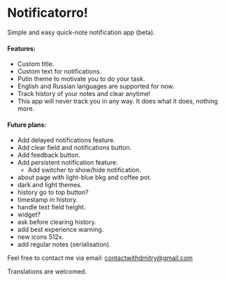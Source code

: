 # Notificatorro!
Simple and easy quick-note notification app (beta).

#### Features:
- Custom title.
- Custom text for notifications.
- Putin theme to motivate you to do your task.
- English and Russian languages are supported for now.
- Track history of your notes and clear anytime!
- This app will never track you in any way. It does what it does, nothing more.

#### Future plans:
- Add delayed notifications feature.
- Add clear field and notifications button.
- Add feedback button.
- Add persistent notification feature:
	- Add switcher to show/hide notification.
- about page with light-blue bkg and coffee pot.
- dark and light themes.
- history go to top button?
- timestamp in history.
- handle text field height.
- widget?
- ask before clearing history.
- add best experience warning.
- new icons 512x.
- add regular notes (serialisation).

Feel free to contact me via email: contactwithdmitry@gmail.com

Translations are welcomed.
